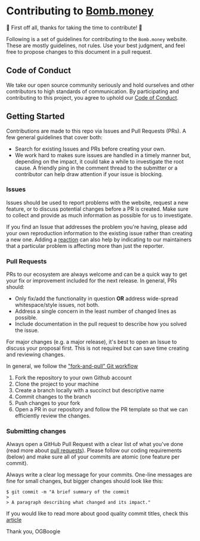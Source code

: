 # Contributing to [Bomb.money](https://bomb.money)

🎉 First off all, thanks for taking the time to contribute! 🎉

Following is a set of guidelines for contributing to the `Bomb.money` website. These are mostly guidelines, not rules.
Use your best judgment, and feel free to propose changes to this document in a pull request.

## Code of Conduct

We take our open source community seriously and hold ourselves and other contributors to high standards of
communication. By participating and contributing to this project, you agree to uphold
our [Code of Conduct](#code-of-conduct).

## Getting Started

Contributions are made to this repo via Issues and Pull Requests (PRs). A few general guidelines that cover both:

- Search for existing Issues and PRs before creating your own.
- We work hard to makes sure issues are handled in a timely manner but, depending on the impact, it could take a while
  to investigate the root cause. A friendly ping in the comment thread to the submitter or a contributor can help draw
  attention if your issue is blocking.

### Issues

Issues should be used to report problems with the website, request a new feature, or to discuss potential changes before
a PR is created. Make sure to collect and provide as much information as possible for us to investigate.

If you find an Issue that addresses the problem you're having, please add your own reproduction information to the
existing issue rather than creating a new one. Adding
a [reaction](https://github.blog/2016-03-10-add-reactions-to-pull-requests-issues-and-comments/) can also help by
indicating to our maintainers that a particular problem is affecting more than just the reporter.

### Pull Requests

PRs to our ecosystem are always welcome and can be a quick way to get your fix or improvement included for the next
release. In general, PRs should:

- Only fix/add the functionality in question **OR** address wide-spread whitespace/style issues, not both.
- Address a single concern in the least number of changed lines as possible.
- Include documentation in the pull request to describe how you solved the issue.

For major changes (e.g. a major release), it's best to open an Issue to discuss your proposal first. This is not
required but can save time creating and reviewing changes.

In general, we follow the ["fork-and-pull" Git workflow](https://gist.github.com/Chaser324/ce0505fbed06b947d962)

1. Fork the repository to your own Github account
2. Clone the project to your machine
3. Create a branch locally with a succinct but descriptive name
4. Commit changes to the branch
5. Push changes to your fork
6. Open a PR in our repository and follow the PR template so that we can efficiently review the changes.

### Submitting changes

Always open a GitHub Pull Request with a clear list of what you've done (read more
about [pull requests](http://help.github.com/pull-requests/)). Please follow our coding requirements (below) and make
sure all of your commits are atomic (one feature per commit).

Always write a clear log message for your commits. One-line messages are fine for small changes, but bigger changes
should look like this:

    $ git commit -m "A brief summary of the commit
    >
    > A paragraph describing what changed and its impact."

If you would like to read more about good quality commit titles, check
this [article](https://chris.beams.io/posts/git-commit/)

Thank you,
OGBoogie
